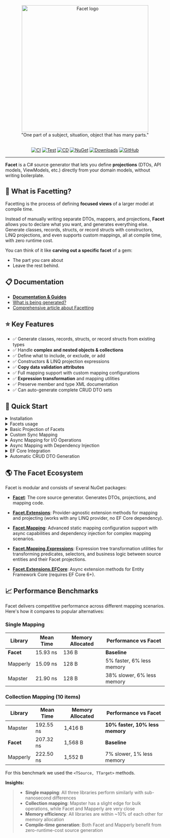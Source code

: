 <div align="center">
  <img
    src="https://raw.githubusercontent.com/Tim-Maes/Facet/master/assets/Facet.png"
    alt="Facet logo"
    width="400">
</div>

<div align="center">
"One part of a subject, situation, object that has many parts."
</div>

<br>

<div align="center">
  
[![CI](https://github.com/Tim-Maes/Facet/actions/workflows/build.yml/badge.svg)](https://github.com/Tim-Maes/Facet/actions/workflows/build.yml)
[![Test](https://github.com/Tim-Maes/Facet/actions/workflows/test.yml/badge.svg)](https://github.com/Tim-Maes/Facet/actions/workflows/test.yml)
[![CD](https://github.com/Tim-Maes/Facet/actions/workflows/release.yml/badge.svg)](https://github.com/Tim-Maes/Facet/actions/workflows/release.yml)
[![NuGet](https://img.shields.io/nuget/v/Facet.svg)](https://www.nuget.org/packages/Facet)
[![Downloads](https://img.shields.io/nuget/dt/Facet.svg)](https://www.nuget.org/packages/Facet)
[![GitHub](https://img.shields.io/github/license/Tim-Maes/Facet.svg)](https://github.com/Tim-Maes/Facet/blob/main/LICENSE.txt)

</div>

---

**Facet** is a C# source generator that lets you define **projections** (DTOs, API models, ViewModels, etc.) directly from your domain models, without writing boilerplate.

## :gem: What is Facetting?

Facetting is the process of defining **focused views** of a larger model at compile time.

Instead of manually writing separate DTOs, mappers, and projections, **Facet** allows you to declare what you want, and generates everything else.
Generate classes, records, structs, or record structs with constructors, LINQ projections, and even supports custom mappings, all at compile time, with zero runtime cost.

You can think of it like **carving out a specific facet** of a gem:

- The part you care about
- Leave the rest behind.

## :clipboard: Documentation

- **[Documentation & Guides](docs/README.md)**
- [What is being generated?](docs/07_WhatIsBeingGenerated.md)
- [Comprehensive article about Facetting](https://tim-maes.com/blog/2025/09/28/facets-in-dotnet/)

## :star: Key Features

- :white_check_mark: Generate classes, records, structs, or record structs from existing types
- :white_check_mark: Handle **complex and nested objects & collections**
- :white_check_mark: Define what to include, or exclude, or add
- :white_check_mark: Constructors & LINQ projection expressions
- :white_check_mark: **Copy data validation attributes**
- :white_check_mark: Full mapping support with custom mapping configurations
- :white_check_mark: **Expression transformation** and mapping utilities
- :white_check_mark: Preserve member and type XML documentation
- :white_check_mark: Can auto-generate complete CRUD DTO sets

## 🚀 Quick Start

<details>
  <summary>Installation</summary>
  
### Install the NuGet Package

```
dotnet add package Facet
```

For LINQ helpers:
```
dotnet add package Facet.Extensions
```

For EF Core support:
```
dotnet add package Facet.Extensions.EFCore
```

For expression transformation utilities:
```
dotnet add package Facet.Mapping.Expressions
```
  
</details>
 <details>
    <summary>Facets usage</summary>
   

  ```csharp
 // Example domain models:

  public class User
  {
      public int Id { get; set; }
      public string FirstName { get; set; }
      public string LastName { get; set; }
      public string Email { get; set; }
      public string PasswordHash { get; set; }
      public DateTime DateOfBirth { get; set; }
      public decimal Salary { get; set; }
      public string Department { get; set; }
      public bool IsActive { get; set; }
      public Address HomeAddress { get; set; }
      public Company Employer { get; set; }
      public List<Project> Projects { get; set; }
      public DateTime CreatedAt { get; set; }
      public string InternalNotes { get; set; }
  }

  public class Address
  {
      public string Street { get; set; }
      public string City { get; set; }
      public string State { get; set; }
      public string ZipCode { get; set; }
  }

  public class Company
  {
      public int Id { get; set; }
      public string Name { get; set; }
      public Address Headquarters { get; set; }
  }

  public class Project
  {
      public int Id { get; set; }
      public string Name { get; set; }
      public DateTime StartDate { get; set; }
  }
```

Create focused facets for different scenarios:

```csharp
  // 1. Public API - Exclude all sensitive data
  [Facet(typeof(User),
      exclude: ["PasswordHash", "Salary", "InternalNotes"])]
  public partial record UserPublicDto;

  // 2. Contact Information - Include only specific properties
  [Facet(typeof(User),
      Include = ["FirstName", "LastName", "Email", "Department"])]
  public partial record UserContactDto;

  // 3. Query/Filter DTO - Make all properties nullable
  [Facet(typeof(User),
      Include = ["FirstName", "LastName", "Email", "Department", "IsActive"],
      NullableProperties = true,
      GenerateBackTo = false)]
  public partial record UserFilterDto;

  // 4. Validation-Aware DTO - Copy data annotations
  [Facet(typeof(User),
      Include = ["FirstName", "LastName", "Email"],
      CopyAttributes = true)]
  public partial record UserRegistrationDto;

  // 5. Nested Objects - Single nested facet
  [Facet(typeof(Address))]
  public partial record AddressDto;

  [Facet(typeof(User),
      Include = ["Id", "FirstName", "LastName", "HomeAddress"],
      NestedFacets = [typeof(AddressDto)])]
  public partial record UserWithAddressDto;
  // Address -> AddressDto automatically
  // Type-safe nested mapping

  // 6. Complex Nested - Multiple nested facets
  [Facet(typeof(Company), NestedFacets = [typeof(AddressDto)])]
  public partial record CompanyDto;

  [Facet(typeof(User),
      exclude: ["PasswordHash", "Salary", "InternalNotes"],
      NestedFacets = [typeof(AddressDto), typeof(CompanyDto)])]
  public partial record UserDetailDto;
  // Multi-level nesting supported

  // 7. Collections - Automatic collection mapping
  [Facet(typeof(Project))]
  public partial record ProjectDto;

  [Facet(typeof(User),
      Include = ["Id", "FirstName", "LastName", "Projects"],
      NestedFacets = [typeof(ProjectDto)])]
  public partial record UserWithProjectsDto;
  // List<Project> -> List<ProjectDto> automatically!
  // Arrays, ICollection<T>, IEnumerable<T> all supported

  // 8. Everything Combined
  [Facet(typeof(User),
      exclude: ["PasswordHash", "Salary", "InternalNotes"],
      NestedFacets = [typeof(AddressDto), typeof(CompanyDto), typeof(ProjectDto)],
      CopyAttributes = true)]
  public partial record UserCompleteDto;
  // Excludes sensitive fields
  // Maps nested Address and Company objects
  // Maps Projects collection (List<Project> -> List<ProjectDto>)
  // Copies validation attributes
  // Ready for production APIs
```

</details>

<details>
<summary>Basic Projection of Facets</summary>

```csharp
[Facet(typeof(User))]
public partial class UserFacet { }

// Auto-generates constructor, properties, and LINQ projection
var userFacet = user.ToFacet<UserFacet>();
var userFacet = user.ToFacet<User, UserFacet>(); //Much faster

var user = userFacet.BackTo<User>();
var user = userFacet.BackTo<UserFacet, User>(); //Much faster

var users = users.SelectFacets<UserFacet>();
var users = users.SelectFacets<User, UserFacet>(); //Much faster
```
</details>

<details>
  <summary>Custom Sync Mapping</summary>
  
```csharp
public class UserMapper : IFacetMapConfiguration<User, UserDto>
{
    public static void Map(User source, UserDto target)
    {
        target.FullName = $"{source.FirstName} {source.LastName}";
        target.Age = CalculateAge(source.DateOfBirth);
    }
}

[Facet(typeof(User), Configuration = typeof(UserMapper))]
public partial class UserDto 
{
    public string FullName { get; set; }
    public int Age { get; set; }
}
```
</details>

<details>
  <summary>Async Mapping for I/O Operations</summary>
  
```csharp
public class UserAsyncMapper : IFacetMapConfigurationAsync<User, UserDto>
{
    public static async Task MapAsync(User source, UserDto target, CancellationToken cancellationToken = default)
    {
        // Async database lookup
        target.ProfilePicture = await GetProfilePictureAsync(source.Id, cancellationToken);
        
        // Async API call
        target.ReputationScore = await CalculateReputationAsync(source.Email, cancellationToken);
    }
}

// Usage
var userDto = await user.ToFacetAsync<User, UserDto, UserAsyncMapper>();
var userDtos = await users.ToFacetsParallelAsync<User, UserDto, UserAsyncMapper>();
```
</details>

<details>
  <summary>Async Mapping with Dependency Injection</summary>
  
```csharp
public class UserAsyncMapperWithDI : IFacetMapConfigurationAsyncInstance<User, UserDto>
{
    private readonly IProfilePictureService _profileService;
    private readonly IReputationService _reputationService;

    public UserAsyncMapperWithDI(IProfilePictureService profileService, IReputationService reputationService)
    {
        _profileService = profileService;
        _reputationService = reputationService;
    }

    public async Task MapAsync(User source, UserDto target, CancellationToken cancellationToken = default)
    {
        // Use injected services
        target.ProfilePicture = await _profileService.GetProfilePictureAsync(source.Id, cancellationToken);
        target.ReputationScore = await _reputationService.CalculateReputationAsync(source.Email, cancellationToken);
    }
}

// Usage with DI
var mapper = new UserAsyncMapperWithDI(profileService, reputationService);
var userDto = await user.ToFacetAsync(mapper);
var userDtos = await users.ToFacetsParallelAsync(mapper);
```
</details>

<details>
  <summary>EF Core Integration</summary>

  #### Forward Mapping (Entity -> Facet)
```csharp
// Async projection directly in EF Core queries
var userDtos = await dbContext.Users
    .Where(u => u.IsActive)
    .ToFacetsAsync<UserDto>();

// LINQ projection for complex queries
var results = await dbContext.Products
    .Where(p => p.IsAvailable)
    .SelectFacet<ProductDto>()
    .OrderBy(dto => dto.Name)
    .ToListAsync();
```

#### Automatic Navigation Property Loading (No .Include() Required!)
```csharp
// Define nested facets
[Facet(typeof(Address))]
public partial record AddressDto;

[Facet(typeof(Company), NestedFacets = [typeof(AddressDto)])]
public partial record CompanyDto;

// Navigation properties are automatically loaded - no .Include() needed!
var companies = await dbContext.Companies
    .Where(c => c.IsActive)
    .SelectFacet<CompanyDto>()
    .ToListAsync();

// The HeadquartersAddress navigation property is automatically included!
// EF Core analyzes the projection expression and generates the necessary JOINs

// This also works with collections:
[Facet(typeof(OrderItem))]
public partial record OrderItemDto;

[Facet(typeof(Order), NestedFacets = [typeof(OrderItemDto), typeof(AddressDto)])]
public partial record OrderDto;

var orders = await dbContext.Orders
    .SelectFacet<OrderDto>()  // Automatically includes Items collection and ShippingAddress!
    .ToListAsync();
```

#### Reverse Mapping (Facet -> Entity)
```csharp
[Facet(typeof(User)]
public partial class UpdateUserDto { }

[HttpPut("{id}")]
public async Task<IActionResult> UpdateUser(int id, UpdateUserDto dto)
{
    var user = await context.Users.FindAsync(id);
    if (user == null) return NotFound();

    // Only updates properties that mutated
    user.UpdateFromFacet(dto, context);

    await context.SaveChangesAsync();
    return NoContent();
}

// With change tracking for auditing
var result = user.UpdateFromFacetWithChanges(dto, context);
if (result.HasChanges)
{
    logger.LogInformation("User {UserId} updated. Changed: {Properties}",
        user.Id, string.Join(", ", result.ChangedProperties));
}
```
</details>

<details>
  <summary>Automatic CRUD DTO Generation</summary>
  
Generate standard Create, Update, Response, Query, and Upsert DTOs automatically:

```csharp
// Generate all standard CRUD DTOs
[GenerateDtos(Types = DtoTypes.All, OutputType = OutputType.Record)]
public class User
{
    public int Id { get; set; }
    public string FirstName { get; set; }
    public string LastName { get; set; }
    public string Email { get; set; }
    public DateTime CreatedAt { get; set; }
}

// Auto-generates:
// - CreateUserRequest (excludes Id)
// - UpdateUserRequest (includes Id)  
// - UserResponse (includes all)
// - UserQuery (all properties nullable)
// - UpsertUserRequest (includes Id, for create/update operations)
```

#### Entities with Smart Exclusions

```csharp
[GenerateAuditableDtos(
    Types = DtoTypes.Create | DtoTypes.Update | DtoTypes.Response,
    OutputType = OutputType.Record,
    ExcludeProperties = new[] { "Password" })]
public class Product
{
    public int Id { get; set; }
    public string Name { get; set; }
    public string Password { get; set; } // Excluded
    public DateTime CreatedAt { get; set; } // Auto-excluded (audit)
    public string CreatedBy { get; set; } // Auto-excluded (audit)
}

// Auto-excludes audit fields: CreatedAt, UpdatedAt, CreatedBy, UpdatedBy
```

#### Multiple Configurations for Fine-Grained Control
```csharp
// Different exclusions for different DTO types
[GenerateDtos(Types = DtoTypes.Response, ExcludeProperties = new[] { "Password", "InternalNotes" })]
[GenerateDtos(Types = DtoTypes.Upsert, ExcludeProperties = new[] { "Password" })]
public class Schedule
{
    public int Id { get; set; }
    public string Name { get; set; }
    public string Password { get; set; } // Excluded from both
    public string InternalNotes { get; set; } // Only excluded from Response
}

// Generates:
// - ScheduleResponse (excludes Password, InternalNotes) 
// - UpsertScheduleRequest (excludes Password, includes InternalNotes)
```
</details>

## :earth_americas: The Facet Ecosystem

Facet is modular and consists of several NuGet packages:

- **[Facet](https://github.com/Tim-Maes/Facet/blob/master/README.md)**: The core source generator. Generates DTOs, projections, and mapping code.

- **[Facet.Extensions](https://github.com/Tim-Maes/Facet/blob/master/src/Facet.Extensions/README.md)**: Provider-agnostic extension methods for mapping and projecting (works with any LINQ provider, no EF Core dependency).

- **[Facet.Mapping](https://github.com/Tim-Maes/Facet/tree/master/src/Facet.Mapping)**: Advanced static mapping configuration support with async capabilities and dependency injection for complex mapping scenarios.

- **[Facet.Mapping.Expressions](https://github.com/Tim-Maes/Facet/blob/master/src/Facet.Mapping.Expressions/README.md)**: Expression tree transformation utilities for transforming predicates, selectors, and business logic between source entities and their Facet projections.

- **[Facet.Extensions.EFCore](https://github.com/Tim-Maes/Facet/tree/master/src/Facet.Extensions.EFCore)**: Async extension methods for Entity Framework Core (requires EF Core 6+).

## :chart_with_upwards_trend: Performance Benchmarks

Facet delivers competitive performance across different mapping scenarios. Here's how it compares to popular alternatives:

### Single Mapping

| Library  | Mean Time | Memory Allocated | Performance vs Facet |
|----------|-----------|------------------|---------------------|
| **Facet** | 15.93 ns | 136 B | **Baseline** |
| Mapperly | 15.09 ns | 128 B | 5% faster, 6% less memory |
| Mapster  | 21.90 ns | 128 B | 38% slower, 6% less memory |

### Collection Mapping (10 items)

| Library  | Mean Time | Memory Allocated | Performance vs Facet |
|----------|-----------|------------------|---------------------|
| Mapster  | 192.55 ns | 1,416 B | **10% faster, 10% less memory** |
| **Facet** | 207.32 ns | 1,568 B | **Baseline** |
| Mapperly | 222.50 ns | 1,552 B | 7% slower, 1% less memory |

For this benchmark we used the `<TSource, TTarget>` methods. 

**Insights:**
> - **Single mapping**: All three libraries perform similarly with sub-nanosecond differences
> - **Collection mapping**: Mapster has a slight edge for bulk operations, while Facet and Mapperly are very close
> - **Memory efficiency**: All libraries are within ~10% of each other for memory allocation
> - **Compile-time generation**: Both Facet and Mapperly benefit from zero-runtime-cost source generation

